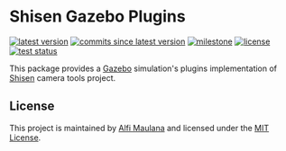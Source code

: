 # Shisen Gazebo Plugins

[![latest version](https://img.shields.io/github/v/release/threeal/shisen_gazebo_plugins)](https://github.com/threeal/shisen_gazebo_plugins/releases/)
[![commits since latest version](https://img.shields.io/github/commits-since/threeal/shisen_gazebo_plugins/latest)](https://github.com/threeal/shisen_gazebo_plugins/commits/master)
[![milestone](https://img.shields.io/github/milestones/progress/threeal/shisen_gazebo_plugins/1?label=milestone)](https://github.com/threeal/shisen_gazebo_plugins/milestone/1)
[![license](https://img.shields.io/github/license/threeal/shisen_gazebo_plugins)](./LICENSE)
[![test status](https://img.shields.io/github/workflow/status/threeal/shisen_gazebo_plugins/Build%20and%20Test?label=test)](https://github.com/threeal/shisen_gazebo_plugins/actions)


This package provides a [Gazebo](http://gazebosim.org/) simulation's plugins implementation of [Shisen](https://github.com/ichiro-its/shisen) camera tools project.

## License

This project is maintained by [Alfi Maulana](https://github.com/threeal) and licensed under the [MIT License](./LICENSE).